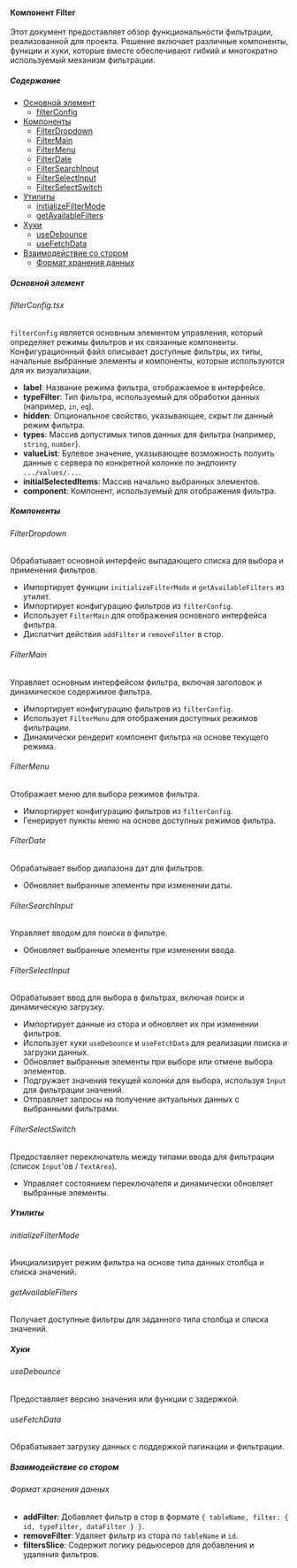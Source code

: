 #### Компонент Filter

Этот документ предоставляет обзор функциональности фильтрации, реализованной для проекта. Решение включает различные компоненты, функции и хуки, которые вместе обеспечивают гибкий и многократно используемый механизм фильтрации.

##### Содержание
- [Основной элемент](#основной-элемент)
  - [filterConfig](#filterconfig)
- [Компоненты](#компоненты)
  - [FilterDropdown](#filterdropdown)
  - [FilterMain](#filtermain)
  - [FilterMenu](#filtermenu)
  - [FilterDate](#filterdate)
  - [FilterSearchInput](#filtersearchinput)
  - [FilterSelectInput](#filterselectinput)
  - [FilterSelectSwitch](#filterselectswitch)
- [Утилиты](#утилиты)
  - [initializeFilterMode](#initializefiltermode)
  - [getAvailableFilters](#getavailablefilters)
- [Хуки](#хуки)
  - [useDebounce](#usedebounce)
  - [useFetchData](#usefetchdata)
- [Взаимодействие со стором](#взаимодействие-со-стором)
  - [Формат хранения данных](#формат-хранения-данных)

##### Основной элемент

###### filterConfig.tsx

`filterConfig` является основным элементом управления, который определяет режимы фильтров и их связанные компоненты. Конфигурационный файл описывает доступные фильтры, их типы, начальные выбранные элементы и компоненты, которые используются для их визуализации.

- **label**: Название режима фильтра, отображаемое в интерфейсе.
- **typeFilter**: Тип фильтра, используемый для обработки данных (например, `in`, `eq`).
- **hidden**: Опциональное свойство, указывающее, скрыт ли данный режим фильтра.
- **types**: Массив допустимых типов данных для фильтра (например, `string`, `number`).
- **valueList**: Булевое значение, указывающее возможность полуить данные с сервера по конкретной колонке по эндпоинту `.../values/...`.
- **initialSelectedItems**: Массив начально выбранных элементов.
- **component**: Компонент, используемый для отображения фильтра.

##### Компоненты

###### FilterDropdown

Обрабатывает основной интерфейс выпадающего списка для выбора и применения фильтров.

  - Импортирует функции `initializeFilterMode` и `getAvailableFilters` из утилит.
  - Импортирует конфигурацию фильтров из `filterConfig`.
  - Использует `FilterMain` для отображения основного интерфейса фильтра.
  - Диспатчит действия `addFilter` и `removeFilter` в стор.

###### FilterMain

Управляет основным интерфейсом фильтра, включая заголовок и динамическое содержимое фильтра.

  - Импортирует конфигурацию фильтров из `filterConfig`.
  - Использует `FilterMenu` для отображения доступных режимов фильтрации.
  - Динамически рендерит компонент фильтра на основе текущего режима.

###### FilterMenu

Отображает меню для выбора режимов фильтра.

  - Импортирует конфигурацию фильтров из `filterConfig`.
  - Генерирует пункты меню на основе доступных режимов фильтра.

###### FilterDate

Обрабатывает выбор диапазона дат для фильтров.

  - Обновляет выбранные элементы при изменении даты.

###### FilterSearchInput

Управляет вводом для поиска в фильтре.

  - Обновляет выбранные элементы при изменении ввода.

###### FilterSelectInput

Обрабатывает ввод для выбора в фильтрах, включая поиск и динамическую загрузку.

  - Импортирует данные из стора и обновляет их при изменении фильтров.
  - Использует хуки `useDebounce` и `useFetchData` для реализации поиска и загрузки данных.
  - Обновляет выбранные элементы при выборе или отмене выбора элементов.
  - Подгружает значения текущей колонки для выбора, используя `Input` для фильтрации значений.
  - Отправляет запросы на получение актуальных данных с выбранными фильтрами.

###### FilterSelectSwitch

Предоставляет переключатель между типами ввода для фильтрации (список `Input`'ов / `TextArea`).

  - Управляет состоянием переключателя и динамически обновляет выбранные элементы.

##### Утилиты

###### initializeFilterMode

Инициализирует режим фильтра на основе типа данных столбца и списка значений.

###### getAvailableFilters

Получает доступные фильтры для заданного типа столбца и списка значений.

##### Хуки

###### useDebounce

Предоставляет версию значения или функции с задержкой.

###### useFetchData

Обрабатывает загрузку данных с поддержкой пагинации и фильтрации.

##### Взаимодействие со стором

###### Формат хранения данных

- **addFilter**: Добавляет фильтр в стор в формате `{ tableName, filter: { id, typeFilter, dataFilter } }`.
- **removeFilter**: Удаляет фильтр из стора по `tableName` и `id`.
- **filtersSlice**: Содержит логику редьюсеров для добавления и удаления фильтров.
